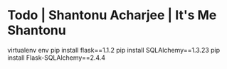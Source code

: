 # Todo | Shantonu Acharjee | It's Me Shantonu

virtualenv env
pip install flask==1.1.2
pip install SQLAlchemy==1.3.23
pip install Flask-SQLAlchemy==2.4.4